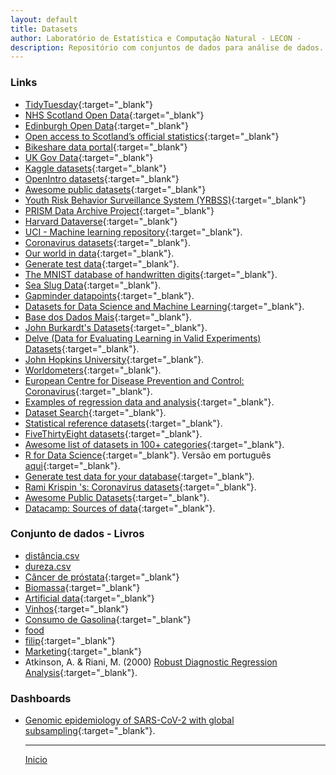 ```yaml
---
layout: default
title: Datasets
author: Laboratório de Estatística e Computação Natural - LECON -
description: Repositório com conjuntos de dados para análise de dados.
---
```



### Links

- [TidyTuesday](https://github.com/rfordatascience/tidytuesday){:target="_blank"}
- [NHS Scotland Open Data](https://www.opendata.nhs.scot/){:target="_blank"}
- [Edinburgh Open Data](https://edinburghopendata.info/){:target="_blank"}
- [Open access to Scotland’s official statistics](https://edinburghopendata.info/){:target="_blank"}
- [Bikeshare data portal](https://www.bikeshare.com/data/){:target="_blank"}
- [UK Gov Data](https://data.gov.uk/){:target="_blank"}
- [Kaggle datasets](https://www.kaggle.com/datasets){:target="_blank"}
- [OpenIntro datasets](http://openintrostat.github.io/openintro/){:target="_blank"}
- [Awesome public datasets](https://github.com/awesomedata/awesome-public-datasets){:target="_blank"}
- [Youth Risk Behavior Surveillance System (YRBSS)](https://chronicdata.cdc.gov/Youth-Risk-Behaviors/DASH-Youth-Risk-Behavior-Surveillance-System-YRBSS/q6p7-56au){:target="_blank"}
- [PRISM Data Archive Project](https://www.icpsr.umich.edu/icpsrweb/content/ICPSR/fenway.html){:target="_blank"}
- [Harvard Dataverse](https://dataverse.harvard.edu/){:target="_blank"}
- [UCI - Machine learning repository](https://archive.ics.uci.edu/ml/index.php){:target="_blank"}.
- [Coronavirus datasets](https://www.worldometers.info/coronavirus/){:target="_blank"}.
- [Our world in data](https://ourworldindata.org/){:target="_blank"}.
- [Generate test data](https://generatedata.com/){:target="_blank"}.
- [The MNIST database of handwritten digits](http://yann.lecun.com/exdb/mnist/){:target="_blank"}.
- [Sea Slug Data](http://www.stat.ucla.edu/~rgould/datasets/aboutseaslugs.html){:target="_blank"}.
- [Gapminder datapoints](https://github.com/syntagmatic/gapminder-csv){:target="_blank"}.
- [Datasets for Data Science and Machine Learning](https://elitedatascience.com/datasets){:target="_blank"}.
- [Base dos Dados Mais](https://github.com/basedosdados/mais/){:target="_blank"}.
- [John Burkardt's Datasets](https://people.sc.fsu.edu/~jburkardt/datasets/datasets.html){:target="_blank"}.
- [Delve (Data for Evaluating Learning in Valid Experiments) Datasets](http://www.cs.toronto.edu/~delve/data/datasets.html){:target="_blank"}.
- [John Hopkins University](https://github.com/CSSEGISandData/2019-nCoV){:target="_blank"}.
- [Worldometers](https://www.worldometers.info/coronavirus/){:target="_blank"}.
- [European Centre for Disease Prevention and Control: Coronavirus](https://www.ecdc.europa.eu/en/publications-data/download-todays-data-geographic-distribution-covid-19-cases-worldwide){:target="_blank"}.
- [Examples of regression data and analysis](https://regressit.com/data.html){:target="_blank"}.
- [Dataset Search](https://datasetsearch.research.google.com/){:target="_blank"}.
- [Statistical reference datasets](https://www.itl.nist.gov/div898/strd/general/dataarchive.html){:target="_blank"}.
- [FiveThirtyEight datasets](https://github.com/fivethirtyeight/data){:target="_blank"}.
- [Awesome list of datasets in 100+ categories](https://www.kdnuggets.com/2021/05/awesome-list-datasets.html){:target="_blank"}.
- [R for Data Science](https://cienciadedatos.github.io/datos/){:target="_blank"}. Versão em português [aqui](https://github.com/cienciadedatos/dados){:target="_blank"}.
- [Generate test data for your database](https://www.databasetestdata.com/){:target="_blank"}.
- [Rami Krispin 's: Coronavirus datasets](https://github.com/RamiKrispin/coronavirus){:target="_blank"}.
- [Awesome Public Datasets](https://github.com/awesomedata/awesome-public-datasets?utm_campaign=News&utm_medium=Community&utm_source=DataCamp.com#agriculture){:target="_blank"}.
- [Datacamp: Sources of data](https://instructor-support.datacamp.com/en/articles/2353872-sources-of-data){:target="_blank"}.



### Conjunto de dados - Livros
- [distância.csv](https://bit.ly/3iuUMfi)
- [dureza.csv](https://bit.ly/3AkmzVB)
- [Câncer de próstata](https://bit.ly/3jvuGrD){:target="_blank"}
- [Biomassa](https://bit.ly/3xtpmdu){:target="_blank"}
- [Artificial data](https://bit.ly/3kvRdF9){:target="_blank"}
- [Vinhos](https://bit.ly/2Wt4GpB){:target="_blank"}
- [Consumo de Gasolina](https://bit.ly/3sUVfe4){:target="_blank"}
- [food](https://bit.ly/3tudE1A)
- [filip](https://bit.ly/3lzW4FU){:target="_blank"}
- [Marketing](https://bit.ly/3ukcTsx){:target="_blank"}
- Atkinson, A. & Riani, M. (2000) [Robust Diagnostic Regression Analysis](http://riani.it/AR/datasets/datamenu.html){:target="_blank"}.


### Dashboards
- [Genomic epidemiology of SARS-CoV-2 with global subsampling](https://nextstrain.org/ncov/gisaid/global?dmax=2022-03-28&lang=pt){:target="_blank"}.


  
  ***
  [Inicio](https://bit.ly/3jviHfA)
  
<script src="http://code.jquery.com/jquery-1.4.2.min.js"></script> <script> var x = document.getElementsByClassName("site-footer-credits"); setTimeout(() => { x[0].remove(); }, 10); </script>
